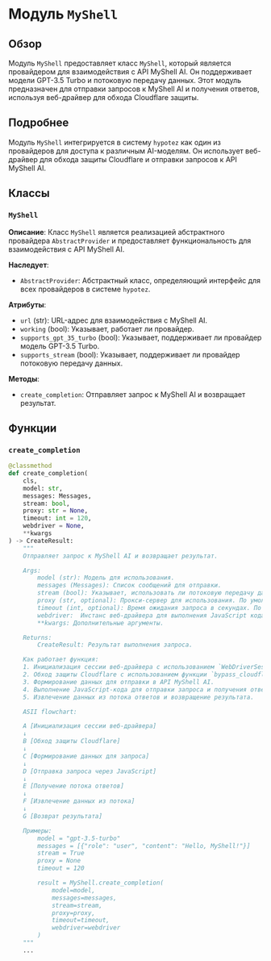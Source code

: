 # Модуль `MyShell`

## Обзор

Модуль `MyShell` предоставляет класс `MyShell`, который является провайдером для взаимодействия с API MyShell AI. Он поддерживает модели GPT-3.5 Turbo и потоковую передачу данных. Этот модуль предназначен для отправки запросов к MyShell AI и получения ответов, используя веб-драйвер для обхода Cloudflare защиты.

## Подробнее

Модуль `MyShell` интегрируется в систему `hypotez` как один из провайдеров для доступа к различным AI-моделям. Он использует веб-драйвер для обхода защиты Cloudflare и отправки запросов к API MyShell AI.

## Классы

### `MyShell`

**Описание**: Класс `MyShell` является реализацией абстрактного провайдера `AbstractProvider` и предоставляет функциональность для взаимодействия с API MyShell AI.

**Наследует**:
- `AbstractProvider`: Абстрактный класс, определяющий интерфейс для всех провайдеров в системе `hypotez`.

**Атрибуты**:
- `url` (str): URL-адрес для взаимодействия с MyShell AI.
- `working` (bool): Указывает, работает ли провайдер.
- `supports_gpt_35_turbo` (bool): Указывает, поддерживает ли провайдер модель GPT-3.5 Turbo.
- `supports_stream` (bool): Указывает, поддерживает ли провайдер потоковую передачу данных.

**Методы**:
- `create_completion`: Отправляет запрос к MyShell AI и возвращает результат.

## Функции

### `create_completion`

```python
@classmethod
def create_completion(
    cls,
    model: str,
    messages: Messages,
    stream: bool,
    proxy: str = None,
    timeout: int = 120,
    webdriver = None,
    **kwargs
) -> CreateResult:
    """
    Отправляет запрос к MyShell AI и возвращает результат.

    Args:
        model (str): Модель для использования.
        messages (Messages): Список сообщений для отправки.
        stream (bool): Указывает, использовать ли потоковую передачу данных.
        proxy (str, optional): Прокси-сервер для использования. По умолчанию `None`.
        timeout (int, optional): Время ожидания запроса в секундах. По умолчанию 120.
        webdriver:  Инстанс веб-драйвера для выполнения JavaScript кода в браузере.
        **kwargs: Дополнительные аргументы.

    Returns:
        CreateResult: Результат выполнения запроса.

    Как работает функция:
    1. Инициализация сессии веб-драйвера с использованием `WebDriverSession`.
    2. Обход защиты Cloudflare с использованием функции `bypass_cloudflare`.
    3. Формирование данных для отправки в API MyShell AI.
    4. Выполнение JavaScript-кода для отправки запроса и получения ответа.
    5. Извлечение данных из потока ответов и возвращение результата.

    ASII flowchart:

    A [Инициализация сессии веб-драйвера]
    ↓
    B [Обход защиты Cloudflare]
    ↓
    C [Формирование данных для запроса]
    ↓
    D [Отправка запроса через JavaScript]
    ↓
    E [Получение потока ответов]
    ↓
    F [Извлечение данных из потока]
    ↓
    G [Возврат результата]

    Примеры:
        model = "gpt-3.5-turbo"
        messages = [{"role": "user", "content": "Hello, MyShell!"}]
        stream = True
        proxy = None
        timeout = 120

        result = MyShell.create_completion(
            model=model,
            messages=messages,
            stream=stream,
            proxy=proxy,
            timeout=timeout,
            webdriver=webdriver
        )
    """
    ...